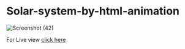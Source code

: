 # Solar-system-by-html-animation

![Screenshot (42)](https://user-images.githubusercontent.com/123149345/222166650-5b98d72b-5aa4-4522-9ecc-d262ae96fdf1.png)

For Live view [click here](https://solar-system-sayandeep.netlify.app/)

